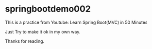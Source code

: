 # springbootdemo002

This is a practice from Youtube: Learn Spring Boot(MVC) in 50 Minutes

Just Try to make it ok in my own way.

Thanks for reading.
